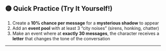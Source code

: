 ## 🟡 Quick Practice (Try It Yourself!)

1. Create a **10% chance per message** for a **mysterious shadow** to appear
2. Add an **event pool** with at least 3 “city noises” (sirens, honking, chatter)
3. Make an event where at **exactly 30 messages**, the character receives a **letter** that changes the tone of the conversation

---
